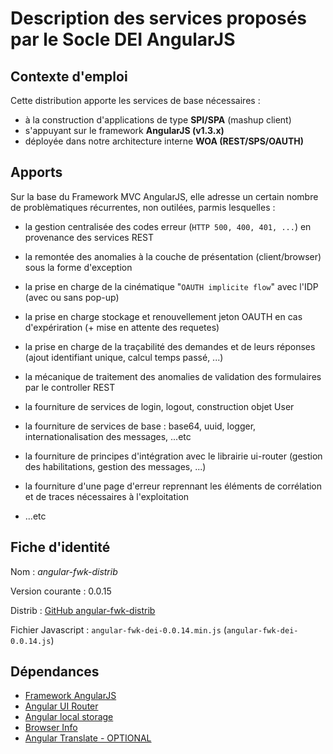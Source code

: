 # Description des services proposés par le Socle DEI AngularJS


## Contexte d'emploi
Cette distribution apporte les services de base nécessaires :

- à la construction d'applications de type **SPI/SPA** (mashup client)
- s'appuyant sur le framework **AngularJS (v1.3.x)**
- déployée dans notre architecture interne **WOA (REST/SPS/OAUTH)**



## Apports

Sur la base du Framework MVC AngularJS, elle adresse un certain nombre de problèmatiques récurrentes, non outilées, parmis lesquelles :


- la gestion centralisée des codes erreur (`HTTP 500, 400, 401, ...`) en provenance des services REST
- la remontée des anomalies à la couche de présentation (client/browser) sous la forme d'exception
- la prise en charge de la cinématique "`OAUTH implicite flow`" avec l'IDP (avec ou sans pop-up)
- la prise en charge stockage et renouvellement jeton OAUTH en cas d'expériration (+ mise en attente des requetes)
- la prise en charge de la traçabilité des demandes et de leurs réponses (ajout identifiant unique, calcul temps passé, ...)


- la mécanique de traitement des anomalies de validation des formulaires par le controller REST 
- la fourniture de services de login, logout, construction objet User
- la fourniture de services de base : base64, uuid, logger, internationalisation des messages, ...etc


- la fourniture de principes d'intégration avec le librairie ui-router (gestion des habilitations, gestion des messages, ...)
- la fourniture d'une page d'erreur reprennant les éléments de corrélation et de traces nécessaires à l'exploitation
- ...etc



## Fiche d'identité

Nom : *angular-fwk-distrib*

Version courante : 0.0.15

Distrib : [GitHub angular-fwk-distrib](https://github.com/mguillem37/angular-fwk-distrib.git)

Fichier Javascript : `angular-fwk-dei-0.0.14.min.js` (`angular-fwk-dei-0.0.14.js`)



## Dépendances

- [Framework AngularJS](https://angularjs.org/)
- [Angular UI Router](https://github.com/angular-ui/ui-router)
- [Angular local storage](http://gregpike.net/demos/angular-local-storage/demo.html)
- [Browser Info](http://transferwise.github.io/ng-browser-info/)
- [Angular Translate - OPTIONAL](https://github.com/angular-translate/angular-translate)